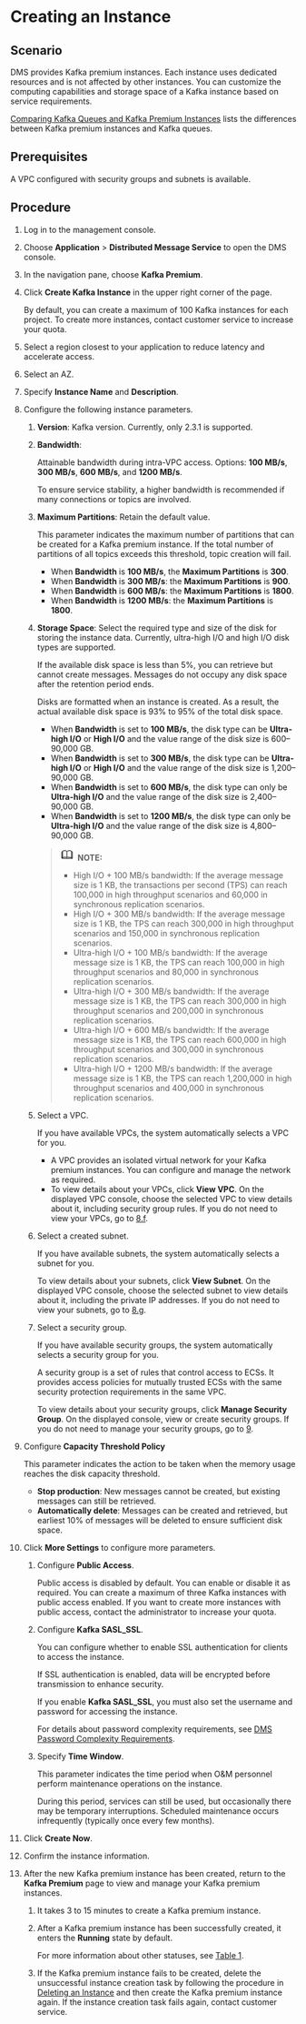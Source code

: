 # Creating an Instance<a name="EN-US_TOPIC_0143117108"></a>

## Scenario<a name="section66578044"></a>

DMS provides Kafka premium instances. Each instance uses dedicated resources and is not affected by other instances. You can customize the computing capabilities and storage space of a Kafka instance based on service requirements.

[Comparing Kafka Queues and Kafka Premium Instances](comparing-kafka-queues-and-kafka-premium-instances.md)  lists the differences between Kafka premium instances and Kafka queues.

## Prerequisites<a name="section62331491"></a>

A VPC configured with security groups and subnets is available.

## Procedure<a name="section1474721314405"></a>

1.  Log in to the management console.
2.  Choose  **Application**  \>  **Distributed Message Service**  to open the DMS console.
3.  In the navigation pane, choose  **Kafka Premium**.
4.  Click  **Create Kafka Instance**  in the upper right corner of the page.

    By default, you can create a maximum of 100 Kafka instances for each project. To create more instances, contact customer service to increase your quota.

5.  Select a region closest to your application to reduce latency and accelerate access.
6.  Select an AZ.
7.  Specify  **Instance Name**  and  **Description**.
8.  Configure the following instance parameters.
    1.  **Version**: Kafka version. Currently, only 2.3.1 is supported.
    2.  **Bandwidth**:

        Attainable bandwidth during intra-VPC access. Options:  **100 MB/s**,  **300 MB/s**,  **600 MB/s**, and  **1200 MB/s**.

        To ensure service stability, a higher bandwidth is recommended if many connections or topics are involved.

    3.  **Maximum Partitions**: Retain the default value.

        This parameter indicates the maximum number of partitions that can be created for a Kafka premium instance. If the total number of partitions of all topics exceeds this threshold, topic creation will fail.

        -   When  **Bandwidth**  is  **100 MB/s**, the  **Maximum Partitions**  is  **300**.
        -   When  **Bandwidth**  is  **300 MB/s**: the  **Maximum Partitions**  is  **900**.
        -   When  **Bandwidth**  is  **600 MB/s**: the  **Maximum Partitions**  is  **1800**.
        -   When  **Bandwidth**  is  **1200 MB/s**: the  **Maximum Partitions**  is  **1800**.

    4.  **Storage Space**: Select the required type and size of the disk for storing the instance data. Currently, ultra-high I/O and high I/O disk types are supported.

        If the available disk space is less than 5%, you can retrieve but cannot create messages. Messages do not occupy any disk space after the retention period ends.

        Disks are formatted when an instance is created. As a result, the actual available disk space is 93% to 95% of the total disk space.

        -   When  **Bandwidth**  is set to  **100 MB/s**, the disk type can be  **Ultra-high I/O**  or  **High I/O**  and the value range of the disk size is 600–90,000 GB.
        -   When  **Bandwidth**  is set to  **300 MB/s**, the disk type can be  **Ultra-high I/O**  or  **High I/O**  and the value range of the disk size is 1,200–90,000 GB.
        -   When  **Bandwidth**  is set to  **600 MB/s**, the disk type can only be  **Ultra-high I/O**  and the value range of the disk size is 2,400–90,000 GB.
        -   When  **Bandwidth**  is set to  **1200 MB/s**, the disk type can only be  **Ultra-high I/O**  and the value range of the disk size is 4,800–90,000 GB.

        >![](public_sys-resources/icon-note.gif) **NOTE:**   
        >-   High I/O + 100 MB/s bandwidth: If the average message size is 1 KB, the transactions per second \(TPS\) can reach 100,000 in high throughput scenarios and 60,000 in synchronous replication scenarios.  
        >-   High I/O + 300 MB/s bandwidth: If the average message size is 1 KB, the TPS can reach 300,000 in high throughput scenarios and 150,000 in synchronous replication scenarios.  
        >-   Ultra-high I/O + 100 MB/s bandwidth: If the average message size is 1 KB, the TPS can reach 100,000 in high throughput scenarios and 80,000 in synchronous replication scenarios.  
        >-   Ultra-high I/O + 300 MB/s bandwidth: If the average message size is 1 KB, the TPS can reach 300,000 in high throughput scenarios and 200,000 in synchronous replication scenarios.  
        >-   Ultra-high I/O + 600 MB/s bandwidth: If the average message size is 1 KB, the TPS can reach 600,000 in high throughput scenarios and 300,000 in synchronous replication scenarios.  
        >-   Ultra-high I/O + 1200 MB/s bandwidth: If the average message size is 1 KB, the TPS can reach 1,200,000 in high throughput scenarios and 400,000 in synchronous replication scenarios.  

    5.  Select a VPC.

        If you have available VPCs, the system automatically selects a VPC for you.

        -   A VPC provides an isolated virtual network for your Kafka premium instances. You can configure and manage the network as required.
        -   To view details about your VPCs, click  **View VPC**. On the displayed VPC console, choose the selected VPC to view details about it, including security group rules. If you do not need to view your VPCs, go to  [8.f](#li12208115112186).

    6.  <a name="li12208115112186"></a>Select a created subnet.

        If you have available subnets, the system automatically selects a subnet for you.

        To view details about your subnets, click  **View Subnet**. On the displayed VPC console, choose the selected subnet to view details about it, including the private IP addresses. If you do not need to view your subnets, go to  [8.g](#li173941323182813).

    7.  <a name="li173941323182813"></a>Select a security group.

        If you have available security groups, the system automatically selects a security group for you.

        A security group is a set of rules that control access to ECSs. It provides access policies for mutually trusted ECSs with the same security protection requirements in the same VPC.

        To view details about your security groups, click  **Manage Security Group**. On the displayed console, view or create security groups. If you do not need to manage your security groups, go to  [9](#li167781918124419).

9.  <a name="li167781918124419"></a>Configure  **Capacity Threshold Policy**

    This parameter indicates the action to be taken when the memory usage reaches the disk capacity threshold.

    -   **Stop production**: New messages cannot be created, but existing messages can still be retrieved.
    -   **Automatically delete**: Messages can be created and retrieved, but earliest 10% of messages will be deleted to ensure sufficient disk space.

10. Click  **More Settings**  to configure more parameters.
    1.  Configure  **Public Access**.

        Public access is disabled by default. You can enable or disable it as required. You can create a maximum of three Kafka instances with public access enabled. If you want to create more instances with public access, contact the administrator to increase your quota.

    2.  Configure  **Kafka SASL\_SSL**.

        You can configure whether to enable SSL authentication for clients to access the instance.

        If SSL authentication is enabled, data will be encrypted before transmission to enhance security.

        If you enable  **Kafka SASL\_SSL**, you must also set the username and password for accessing the instance.

        For details about password complexity requirements, see  [DMS Password Complexity Requirements](dms-password-complexity-requirements.md).

    3.  Specify  **Time Window**.

        This parameter indicates the time period when O&M personnel perform maintenance operations on the instance.

        During this period, services can still be used, but occasionally there may be temporary interruptions. Scheduled maintenance occurs infrequently \(typically once every few months\).

11. Click  **Create Now**.
12. Confirm the instance information.
13. After the new Kafka premium instance has been created, return to the  **Kafka Premium**  page to view and manage your Kafka premium instances.
    1.  It takes 3 to 15 minutes to create a Kafka premium instance.
    2.  After a Kafka premium instance has been successfully created, it enters the  **Running**  state by default.

        For more information about other statuses, see  [Table 1](viewing-an-instance.md#table5086721717534).

    3.  If the Kafka premium instance fails to be created, delete the unsuccessful instance creation task by following the procedure in  [Deleting an Instance](deleting-an-instance.md)  and then create the Kafka premium instance again. If the instance creation task fails again, contact customer service.


